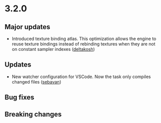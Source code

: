 # 3.2.0

## Major updates
- Introduced texture binding atlas. This optimization allows the engine to reuse texture bindings instead of rebinding textures when they are not on constant sampler indexes ([deltakosh](https://github.com/deltakosh))

## Updates
- New watcher configuration for VSCode. Now the task only compiles changed files ([sebavan](https://github.com/sebavan))

## Bug fixes

## Breaking changes
